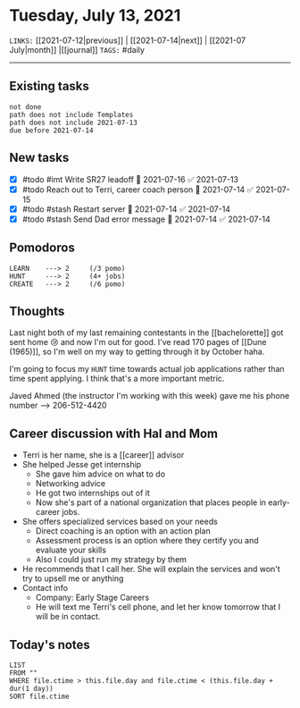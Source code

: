 # Tuesday, July 13, 2021
`LINKS:` [[2021-07-12|previous]] | [[2021-07-14|next]] | [[2021-07 July|month]] |[[journal]] 
`TAGS:` #daily

---
## Existing tasks
```tasks
not done
path does not include Templates
path does not include 2021-07-13
due before 2021-07-14
```

## New tasks
- [x] #todo #imt Write SR27 leadoff 📅 2021-07-16 ✅ 2021-07-13
- [x] #todo Reach out to Terri, career coach person 📅 2021-07-14 ✅ 2021-07-15
- [x] #todo #stash Restart server 📅 2021-07-14 ✅ 2021-07-14
- [x] #todo #stash Send Dad error message 📅 2021-07-14 ✅ 2021-07-14

## Pomodoros
```
LEARN    ---> 2 	(/3 pomo)
HUNT     ---> 2		(4+ jobs)
CREATE   ---> 2		(/6 pomo)
```

## Thoughts
Last night both of my last remaining contestants in the [[bachelorette]] got sent home 😢 and now I'm out for good. I've read 170 pages of [[Dune (1965)]], so I'm well on my way to getting through it by October haha. 

I'm going to focus my `HUNT` time towards actual job applications rather than time spent applying. I think that's a more important metric. 

Javed Ahmed (the instructor I'm working with this week) gave me his phone number --> 206-512-4420

## Career discussion with Hal and Mom
- Terri is her name, she is a [[career]] advisor
- She helped Jesse get internship
	- She gave him advice on what to do
	- Networking advice
	- He got two internships out of it
	- Now she's part of a national organization that places people in early-career jobs. 
- She offers specialized services based on your needs
	- Direct coaching is an option with an action plan
	- Assessment process is an option where they certify you and evaluate your skills
	- Also I could just run my strategy by them
- He recommends that I call her. She will explain the services and won't try to upsell me or anything
- Contact info
	- Company: Early Stage Careers
	- He will text me Terri's cell phone, and let her know tomorrow that I will be in contact. 

## Today's notes
```dataview
LIST 
FROM ""
WHERE file.ctime > this.file.day and file.ctime < (this.file.day + dur(1 day))
SORT file.ctime
```
